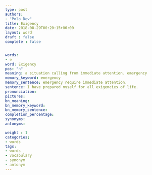 ```yaml
---
type: post
authors:
- "Polo Dev"
title: Exigency
date: 2018-08-29T00:20:15+06:00
layout: word
draft : false
complete : false


words:
- e
word: Exigency
pos: "n"
meaning: a situation calling from immediate attention. emergency
memory_keyword: emergency
memory_sentence: emergency require immediate attention.
sentence: I have prepared myself for all exigencies of life.
pronunciation:
pictures:
bn_meaning:
bn_memory_keyword:
bn_memory_sentence:
completion_percentage:
synonyms:
antonyms:

weight : 1
categories:
- words
tags:
- words
- vocabulary
- synonym
- antonym
---
```

